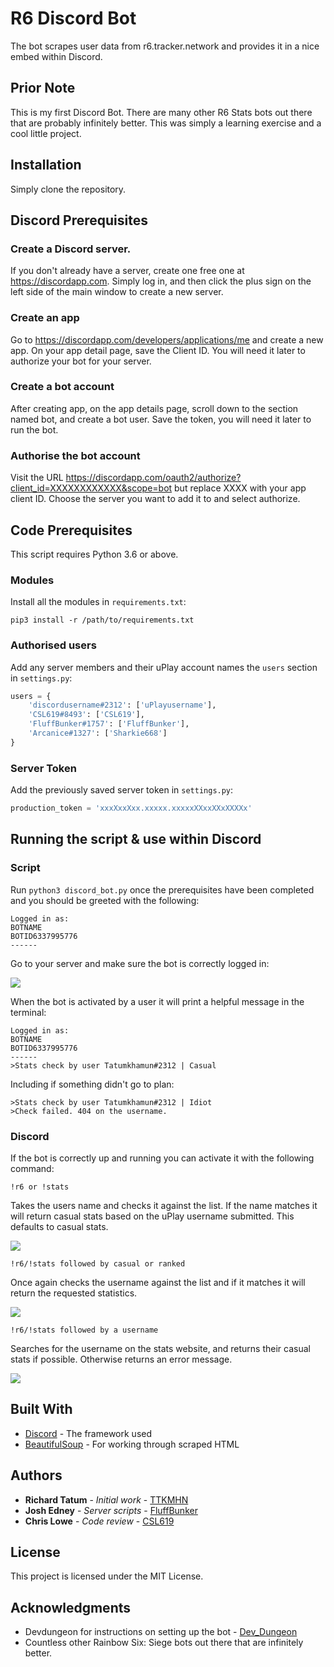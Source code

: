 # R6 Discord Bot

The bot scrapes user data from r6.tracker.network and provides it in a nice embed within Discord.

## Prior Note
This is my first Discord Bot. There are many other R6 Stats bots out there that are probably infinitely better. This was simply a learning exercise and a cool little project.


## Installation

Simply clone the repository.


## Discord Prerequisites

### Create a Discord server.

If you don't already have a server, create one free one at https://discordapp.com. Simply log in, and then click the plus sign on the left side of the main window to create a new server.

### Create an app

Go to https://discordapp.com/developers/applications/me and create a new app. On your app detail page, save the Client ID. You will need it later to authorize your bot for your server.

### Create a bot account

After creating app, on the app details page, scroll down to the section named bot, and create a bot user. Save the token, you will need it later to run the bot.

### Authorise the bot account

Visit the URL https://discordapp.com/oauth2/authorize?client_id=XXXXXXXXXXXX&scope=bot but replace XXXX with your app client ID. Choose the server you want to add it to and select authorize.


## Code Prerequisites

This script requires Python 3.6 or above.

### Modules

Install all the modules in `requirements.txt`:

```
pip3 install -r /path/to/requirements.txt
```

### Authorised users

Add any server members and their uPlay account names the `users` section in `settings.py`:

```python
users = {
    'discordusername#2312': ['uPlayusername'],
    'CSL619#8493': ['CSL619'],
    'FluffBunker#1757': ['FluffBunker'],
    'Arcanice#1327': ['Sharkie668']
}
```

### Server Token
Add the previously saved server token in `settings.py`:

```python
production_token = 'xxxXxxXxx.xxxxx.xxxxxXXxxXXxXXXXx'
```


## Running the script & use within Discord

### Script

Run `python3 discord_bot.py` once the prerequisites have been completed and you should be greeted with the following:

```
Logged in as:
BOTNAME
BOTID6337995776
------
```

Go to your server and make sure the bot is correctly logged in:

![](https://imgur.com/SJZuRQ0.png)

When the bot is activated by a user it will print a helpful message in the terminal:

```
Logged in as:
BOTNAME
BOTID6337995776
------
>Stats check by user Tatumkhamun#2312 | Casual
```

Including if something didn't go to plan:

```
>Stats check by user Tatumkhamun#2312 | Idiot
>Check failed. 404 on the username.
```

### Discord

If the bot is correctly up and running you can activate it with the following command:

```
!r6 or !stats
```
Takes the users name and checks it against the list. If the name matches it will return casual stats based on the uPlay username submitted.
This defaults to casual stats.

![](https://imgur.com/Xaa9WLP.png)

```
!r6/!stats followed by casual or ranked
```
Once again checks the username against the list and if it matches it will return the requested statistics.

![](https://imgur.com/JV6pbqx.png)

```
!r6/!stats followed by a username
```
Searches for the username on the stats website, and returns their casual stats if possible. Otherwise returns an error message.

![](https://imgur.com/KE7I8dg.png)


## Built With
* [Discord](https://discordpy.readthedocs.io/en/latest/index.html) - The framework used
* [BeautifulSoup](https://www.crummy.com/software/BeautifulSoup/) - For working through scraped HTML



## Authors

* **Richard Tatum** - *Initial work* - [TTKMHN](https://gitlab.com/TTKMHN)
* **Josh Edney** - *Server scripts* - [FluffBunker](https://gitlab.com/FluffBunker)
* **Chris Lowe** - *Code review* - [CSL619](https://gitlab.com/CSL619)

## License

This project is licensed under the MIT License.


## Acknowledgments

* Devdungeon for instructions on setting up the bot - [Dev_Dungeon](https://www.devdungeon.com)
* Countless other Rainbow Six: Siege bots out there that are infinitely better.
